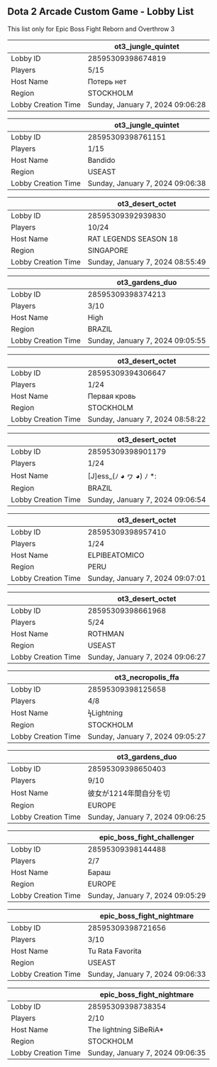 ## Dota 2 Arcade Custom Game - Lobby List

This list only for Epic Boss Fight Reborn and Overthrow 3

|  | ot3_jungle_quintet |
| ------ | ------ |
| Lobby ID | 28595309398674819 |
| Players | 5/15 |
| Host Name | Потерь нет |
| Region | STOCKHOLM |
| Lobby Creation Time | Sunday, January 7, 2024 09:06:28 |


|  | ot3_jungle_quintet |
| ------ | ------ |
| Lobby ID | 28595309398761151 |
| Players | 1/15 |
| Host Name | Bandido |
| Region | USEAST |
| Lobby Creation Time | Sunday, January 7, 2024 09:06:38 |


|  | ot3_desert_octet |
| ------ | ------ |
| Lobby ID | 28595309392939830 |
| Players | 10/24 |
| Host Name | RAT LEGENDS SEASON 18 |
| Region | SINGAPORE |
| Lobby Creation Time | Sunday, January 7, 2024 08:55:49 |


|  | ot3_gardens_duo |
| ------ | ------ |
| Lobby ID | 28595309398374213 |
| Players | 3/10 |
| Host Name | High |
| Region | BRAZIL |
| Lobby Creation Time | Sunday, January 7, 2024 09:05:55 |


|  | ot3_desert_octet |
| ------ | ------ |
| Lobby ID | 28595309394306647 |
| Players | 1/24 |
| Host Name | Первая кровь |
| Region | STOCKHOLM |
| Lobby Creation Time | Sunday, January 7, 2024 08:58:22 |


|  | ot3_desert_octet |
| ------ | ------ |
| Lobby ID | 28595309398901179 |
| Players | 1/24 |
| Host Name | [J]ess_(ﾉ ◕ ヮ ◕) ﾉ *: |
| Region | BRAZIL |
| Lobby Creation Time | Sunday, January 7, 2024 09:06:54 |


|  | ot3_desert_octet |
| ------ | ------ |
| Lobby ID | 28595309398957410 |
| Players | 1/24 |
| Host Name | ELPIBEATOMICO |
| Region | PERU |
| Lobby Creation Time | Sunday, January 7, 2024 09:07:01 |


|  | ot3_desert_octet |
| ------ | ------ |
| Lobby ID | 28595309398661968 |
| Players | 5/24 |
| Host Name | ROTHMAN |
| Region | USEAST |
| Lobby Creation Time | Sunday, January 7, 2024 09:06:27 |


|  | ot3_necropolis_ffa |
| ------ | ------ |
| Lobby ID | 28595309398125658 |
| Players | 4/8 |
| Host Name | ϟLightning |
| Region | STOCKHOLM |
| Lobby Creation Time | Sunday, January 7, 2024 09:05:27 |


|  | ot3_gardens_duo |
| ------ | ------ |
| Lobby ID | 28595309398650403 |
| Players | 9/10 |
| Host Name | 彼女が1214年間自分を切 |
| Region | EUROPE |
| Lobby Creation Time | Sunday, January 7, 2024 09:06:25 |


|  | epic_boss_fight_challenger |
| ------ | ------ |
| Lobby ID | 28595309398144488 |
| Players | 2/7 |
| Host Name | Бараш |
| Region | EUROPE |
| Lobby Creation Time | Sunday, January 7, 2024 09:05:29 |


|  | epic_boss_fight_nightmare |
| ------ | ------ |
| Lobby ID | 28595309398721656 |
| Players | 3/10 |
| Host Name | Tu Rata Favorita |
| Region | USEAST |
| Lobby Creation Time | Sunday, January 7, 2024 09:06:33 |


|  | epic_boss_fight_nightmare |
| ------ | ------ |
| Lobby ID | 28595309398738354 |
| Players | 2/10 |
| Host Name | The lightning SiBeRiA* |
| Region | STOCKHOLM |
| Lobby Creation Time | Sunday, January 7, 2024 09:06:35 |


